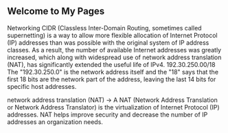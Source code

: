 ## Welcome to My Pages

Networking
CIDR (Classless Inter-Domain Routing, sometimes called supernetting) is a way to allow more flexible allocation of Internet Protocol (IP) addresses than was possible with the original system of IP address classes. As a result, the number of available Internet addresses was greatly increased, which along with widespread use of network address translation (NAT), has significantly extended the useful life of IPv4.
192.30.250.00/18
The "192.30.250.0" is the network address itself and the "18" says that the first 18 bits are the network part of the address, leaving the last 14 bits for specific host addresses.

network address translation (NAT) -> A NAT (Network Address Translation or Network Address Translator) is the virtualization of Internet Protocol (IP) addresses. NAT helps improve security and decrease the number of IP addresses an organization needs.

